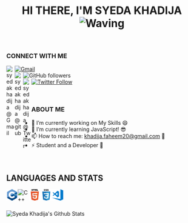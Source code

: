 # <div align="center">HI THERE, I'M SYEDA KHADIJA <img src="https://github.com/TheDudeThatCode/TheDudeThatCode/blob/master/Assets/Hi.gif" width="30px" alt="Waving"></div>


<br>


### CONNECT WITH ME

[<img align="left" alt="syedakhadija @ Gmail" width="22px" src="https://github.com/TheDudeThatCode/TheDudeThatCode/blob/master/Assets/Gmail.svg" />][gmail]
[![Gmail](https://img.shields.io/badge/%20-Send%20Mail-black?color=1b6ee9&label=khadija.faheem20%40gmail.com&style=for-the-badge)](mailto:khadija.faheem20@gmail.com?subject=From%20GitHub&body=Hi,%20there.%20Found%20you%20from%20GitHub.)<br>
[<img align="left" alt="syedakhadija @ gitub" width="22px" src="https://cdn.jsdelivr.net/npm/simple-icons@v3/icons/github.svg" />][Github]
![GitHub followers](https://img.shields.io/github/followers/SyedaGiggles?color=1b6ee9&label=Follow%20%40SyedaGiggles&style=for-the-badge)<br>
[<img align="left" alt="syedakhadija @ Twitter" width="22px" src="https://github.com/TheDudeThatCode/TheDudeThatCode/blob/master/Assets/Twitter.svg" />][twitter]
[![Twitter Follow](https://img.shields.io/twitter/follow/syedagiggles?color=1b6ee9&style=for-the-badge)](https://twitter.com/intent/follow?original_referer=https%3A%2F%2Fgithub.com%2Fsyedagiggles&screen_name=syedagiggles)<br>


<br>


### ABOUT ME

- 🔭 I’m currently working on My Skills 😄
- 🌱 I’m currently learning JavaScript! 😎
- 📫 How to reach me: khadija.faheem20@gmail.com 📧
- ⚡ Student and a Developer 🚀


<br>


## LANGUAGES AND STATS

<img align="left" alt="C++" width="30px" src="https://raw.githubusercontent.com/github/explore/361e2821e2dea67711cde99c9c40ed357061cf27/topics/cpp/cpp.png" />
<img align="left" alt="C++" width="30px" src="https://raw.githubusercontent.com/github/explore/361e2821e2dea67711cde99c9c40ed357061cf27/topics/javasript/javascript.png" />
<img align="left" alt="HTML5" width="30px" src="https://raw.githubusercontent.com/github/explore/80688e429a7d4ef2fca1e82350fe8e3517d3494d/topics/html/html.png" />
<img align="left" alt="CSS3" width="30px" src="https://raw.githubusercontent.com/github/explore/80688e429a7d4ef2fca1e82350fe8e3517d3494d/topics/css/css.png" />
<img align="left" alt="VS Code" width="30px" src="https://raw.githubusercontent.com/github/explore/80688e429a7d4ef2fca1e82350fe8e3517d3494d/topics/visual-studio-code/visual-studio-code.png" />


## <br>


<!-- <img align="center" justify="center" src="https://github-readme-stats.vercel.app/api/top-langs/?&username=syedakhadija&theme=tokyonight&bg_color=0d1117&show_icons=true&hide_border=true" /> -->
<img align="center" justify="center" alt="Syeda Khadija's Github Stats" src="https://github-readme-stats.vercel.app/api?username=SyedaGiggles&theme=tokyonight&bg_color=0d1117&show_icons=true&hide_border=true" />


[gmail]: (mailto:khadija.faheem20@gmail.com?subject=From%20GitHub&body=Hi,%20there.%20Found%20you%20from%20GitHub.)
[Github]: https://github.com/SyedaGiggles
[twitter]: https://twitter.com/syedagiggles

